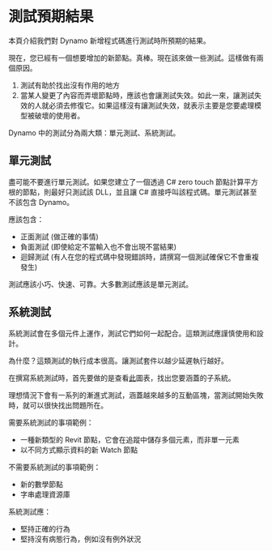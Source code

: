 # 測試預期結果

本頁介紹我們對 Dynamo 新增程式碼進行測試時所預期的結果。

現在，您已經有一個想要增加的新節點。真棒。現在該來做一些測試。這樣做有兩個原因。

1. 測試有助於找出沒有作用的地方
2. 當某人變更了內容而弄壞節點時，應該也會讓測試失效。如此一來，讓測試失效的人就必須去修復它。如果這樣沒有讓測試失效，就表示主要是您要處理模型被破壞的使用者。

Dynamo 中的測試分為兩大類：單元測試、系統測試。

## 單元測試

盡可能不要進行單元測試。如果您建立了一個透過 C# zero touch 節點計算平方根的節點，則最好只測試該 DLL，並且讓 C# 直接呼叫該程式碼。單元測試甚至不該包含 Dynamo。

應該包含：

* 正面測試 (做正確的事情)
* 負面測試 (即使給定不當輸入也不會出現不當結果)
* 迴歸測試 (有人在您的程式碼中發現錯誤時，請撰寫一個測試確保它不會重複發生)

測試應該小巧、快速、可靠。大多數測試應該是單元測試。

## 系統測試

系統測試會在多個元件上運作，測試它們如何一起配合。這類測試應謹慎使用和設計。 

為什麼？這類測試的執行成本很高。讓測試套件以越少延遲執行越好。

在撰寫系統測試時，首先要做的是查看[此](https://github.com/DynamoDS/Dynamo/blob/master/doc/system/Layer%20Diagram.pdf)圖表，找出您要涵蓋的子系統。

理想情況下會有一系列的漸進式測試，涵蓋越來越多的互動區塊，當測試開始失敗時，就可以很快找出問題所在。

需要系統測試的事項範例：

* 一種新類型的 Revit 節點，它會在追蹤中儲存多個元素，而非單一元素
* 以不同方式顯示資料的新 Watch 節點

不需要系統測試的事項範例：

* 新的數學節點
* 字串處理資源庫

系統測試應：

* 堅持正確的行為
* 堅持沒有病態行為，例如沒有例外狀況